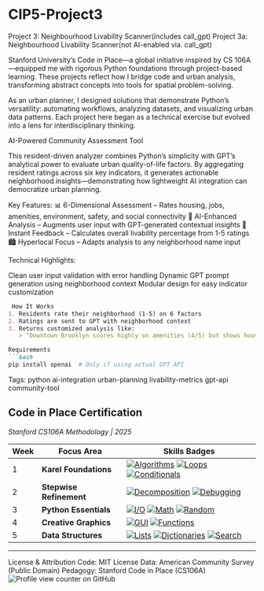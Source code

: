 # CIP5-Project3
Project 3: Neighbourhood Livability Scanner(includes call_gpt)
Project 3a: Neighbourhood Livability Scanner(not AI-enabled via. call_gpt)

Stanford University’s Code in Place—a global initiative inspired by CS 106A—equipped me with rigorous Python foundations through project-based learning. These projects reflect how I bridge code and urban analysis, transforming abstract concepts into tools for spatial problem-solving.

As an urban planner, I designed solutions that demonstrate Python’s versatility: automating workflows, analyzing datasets, and visualizing urban data patterns. Each project here began as a technical exercise but evolved into a lens for interdisciplinary thinking.

AI-Powered Community Assessment Tool

This resident-driven analyzer combines Python’s simplicity with GPT’s analytical power to evaluate urban quality-of-life factors. By aggregating resident ratings across six key indicators, it generates actionable neighborhood insights—demonstrating how lightweight AI integration can democratize urban planning.

Key Features:
📊 6-Dimensional Assessment – Rates housing, jobs, amenities, environment, safety, and social connectivity
🤖 AI-Enhanced Analysis – Augments user input with GPT-generated contextual insights
🎯 Instant Feedback – Calculates overall livability percentage from 1-5 ratings
🏙️ Hyperlocal Focus – Adapts analysis to any neighborhood name input

Technical Highlights:

Clean user input validation with error handling
Dynamic GPT prompt generation using neighborhood context
Modular design for easy indicator customization

```markdown
 How It Works
1. Residents rate their neighborhood (1-5) on 6 factors  
2. Ratings are sent to GPT with neighborhood context  
3. Returns customized analysis like:  
   > "Downtown Brooklyn scores highly on amenities (4/5) but shows housing affordability concerns (2/5). Consider..."  

Requirements
```bash
pip install openai  # Only if using actual GPT API
```
   
Tags:
python ai-integration urban-planning livability-metrics gpt-api community-tool
## Code in Place Certification  
*Stanford CS106A Methodology | 2025*  

| Week | Focus Area | Skills Badges |  
|------|------------|---------------|  
| 1 | **Karel Foundations** | [![Algorithms](https://img.shields.io/badge/-Algorithms-brightgreen)](https://compedu.stanford.edu/karel-reader/docs/python/en/chapter1.html) [![Loops](https://img.shields.io/badge/-For/While_Loops-blue)](https://compedu.stanford.edu/karel-reader/docs/python/en/chapter4.html) [![Conditionals](https://img.shields.io/badge/-If_Statements-orange)](https://compedu.stanford.edu/karel-reader/docs/python/en/chapter3.html) |  
| 2 | **Stepwise Refinement** | [![Decomposition](https://img.shields.io/badge/-Problem_Decomposition-9cf)](https://compedu.stanford.edu/karel-reader/docs/python/en/chapter7.html) [![Debugging](https://img.shields.io/badge/-Debugging-purple)](https://compedu.stanford.edu/codeinplace/faq#debugging) |  
| 3 | **Python Essentials** | [![I/O](https://img.shields.io/badge/-Input/Output-yellow)](https://docs.python.org/3/tutorial/inputoutput.html) [![Math](https://img.shields.io/badge/-Arithmetic-blue)](https://docs.python.org/3/tutorial/introduction.html#numbers) [![Random](https://img.shields.io/badge/-Random_Lib-success)](https://docs.python.org/3/library/random.html) |  
| 4 | **Creative Graphics** | [![GUI](https://img.shields.io/badge/-Canvas_Graphics-ff69b4)](https://cs.stanford.edu/people/nick/graphics-py/) [![Functions](https://img.shields.io/badge/-Modular_Code-important)](https://docs.python.org/3/tutorial/controlflow.html#defining-functions) |   
| 5 | **Data Structures** | [![Lists](https://img.shields.io/badge/-Lists-2d3e50)](https://docs.python.org/3/tutorial/datastructures.html) [![Dictionaries](https://img.shields.io/badge/-Dicts-8a2be2)](https://docs.python.org/3/tutorial/datastructures.html#dictionaries) [![Search](https://img.shields.io/badge/-Search_Algorithms-brightgreen)](https://compedu.stanford.edu/codeinplace/faq#searching) | 
--- 


License & Attribution
Code: MIT License
Data: American Community Survey (Public Domain)
Pedagogy: Stanford Code in Place (CS106A)
![Profile view counter on GitHub](https://komarev.com/ghpvc/?username=Descele) 
